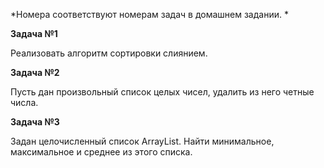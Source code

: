 *Номера соответствуют номерам задач в домашнем задании. *

**Задача №1**

Реализовать алгоритм сортировки слиянием.

**Задача №2**

Пусть дан произвольный список целых чисел, удалить из него четные числа.

**Задача №3**

Задан целочисленный список ArrayList. Найти минимальное, максимальное и среднее из этого списка.
